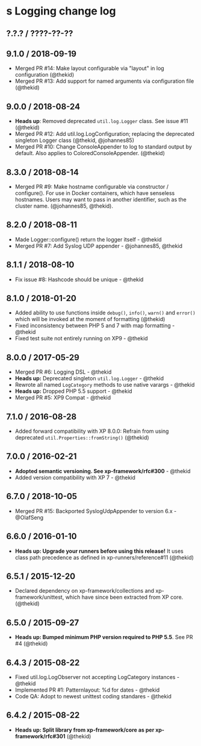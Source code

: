 s Logging change log
==================

## ?.?.? / ????-??-??

## 9.1.0 / 2018-09-19

* Merged PR #14: Make layout configurable via "layout" in log configuration
  (@thekid)
* Merged PR #13: Add support for named arguments via configuration file
  (@thekid)

## 9.0.0 / 2018-08-24

* **Heads up**: Removed deprecated `util.log.Logger` class. See issue #11
  (@thekid)
* Merged PR #12: Add util.log.LogConfiguration; replacing the deprecated
  singleton Logger class
  (@thekid, @johannes85)
* Merged PR #10: Change ConsoleAppender to log to standard output by
  default. Also applies to ColoredConsoleAppender.
  (@thekid)

## 8.3.0 / 2018-08-14

* Merged PR #9: Make hostname configurable via constructor / configure().
  For use in Docker containers, which have senseless hostnames. Users may
  want to pass in another identifier, such as the cluster name.
  (@johannes85, @thekid).

## 8.2.0 / 2018-08-11

* Made Logger::configure() return the logger itself - @thekid
* Merged PR #7: Add Syslog UDP appender - @johannes85, @thekid

## 8.1.1 / 2018-08-10

* Fix issue #8: Hashcode should be unique - @thekid

## 8.1.0 / 2018-01-20

* Added ability to use functions inside `debug()`, `info()`, `warn()` and
  `error()` which will be invoked at the moment of formatting
  (@thekid)
* Fixed inconsistency between PHP 5 and 7 with map formatting - @thekid
* Fixed test suite not entirely running on XP9 - @thekid

## 8.0.0 / 2017-05-29

* Merged PR #6: Logging DSL - @thekid
* **Heads up:** Deprecated singleton `util.log.Logger`  - @thekid
* Rewrote all named `LogCategory` methods to use native varargs - @thekid
* **Heads up:** Dropped PHP 5.5 support - @thekid
* Merged PR #5: XP9 Compat - @thekid

## 7.1.0 / 2016-08-28

* Added forward compatibility with XP 8.0.0: Refrain from using deprecated
  `util.Properties::fromString()`
  (@thekid)

## 7.0.0 / 2016-02-21

* **Adopted semantic versioning. See xp-framework/rfc#300** - @thekid 
* Added version compatibility with XP 7 - @thekid

## 6.7.0 / 2018-10-05

* Merged PR #15: Backported SyslogUdpAppender to version 6.x - @OlafSeng

## 6.6.0 / 2016-01-10

* **Heads up: Upgrade your runners before using this release!**
  It uses class path precedence as defined in xp-runners/reference#11
  (@thekid)

## 6.5.1 / 2015-12-20

* Declared dependency on xp-framework/collections and xp-framework/unittest,
  which have since been extracted from XP core.
  (@thekid)

## 6.5.0 / 2015-09-27

* **Heads up: Bumped minimum PHP version required to PHP 5.5**. See PR #4
  (@thekid)

## 6.4.3 / 2015-08-22

* Fixed util.log.LogObserver not accepting LogCategory instances - @thekid
* Implemented PR #1: Patternlayout: %d for dates - @thekid
* Code QA: Adopt to newest unittest coding standares  - @thekid

## 6.4.2 / 2015-08-22

* **Heads up: Split library from xp-framework/core as per xp-framework/rfc#301**
  (@thekid)

